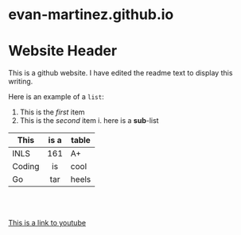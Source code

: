 # evan-martinez.github.io
# Website Header
This is a github website. I have edited the readme text to display this writing.  

Here is an example of a `list`:

1. This is the *first* item
2. This is the *second* item
 i. here is a **sub**-list
  
This| is a | table 
   --- |:---:| --- 
INLS   | 161 | A+ 
Coding | is  |cool 
Go     | tar | heels 

<br><br>

[This is a link to youtube](youtube.com)



